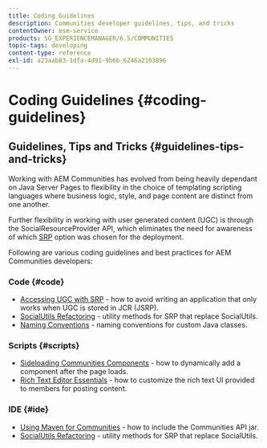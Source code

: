 ```yaml
---
title: Coding Guidelines
description: Communities developer guidelines, tips, and tricks
contentOwner: msm-service
products: SG_EXPERIENCEMANAGER/6.5/COMMUNITIES
topic-tags: developing
content-type: reference
exl-id: a23aab83-1dfa-4d91-9b6b-6246a2103896
---
```

# Coding Guidelines {#coding-guidelines}

## Guidelines, Tips and Tricks {#guidelines-tips-and-tricks}

Working with AEM Communities has evolved from being heavily dependant on Java Server Pages to flexibility in the choice of templating scripting languages where business logic, style, and page content are distinct from one another.

Further flexibility in working with user generated content (UGC) is through the SocialResourceProvider API, which eliminates the need for awareness of which [SRP](srp.md) option was chosen for the deployment.

Following are various coding guidelines and best practices for AEM Communities developers:

### Code {#code}

* [Accessing UGC with SRP](accessing-ugc-with-srp.md) - how to avoid writing an application that only works when UGC is stored in JCR (JSRP).
* [SocialUtils Refactoring](socialutils.md) - utility methods for SRP that replace SocialUtils.
* [Naming Conventions](naming-conventions.md) - naming conventions for custom Java classes.

### Scripts {#scripts}

* [Sideloading Communities Components](sideloading.md) - how to dynamically add a component after the page loads.
* [Rich Text Editor Essentials](rte.md) - how to customize the rich text UI provided to members for posting content.

### IDE {#ide}

* [Using Maven for Communities](maven.md) - how to include the Communities API jar.
* [SocialUtils Refactoring](socialutils.md) - utility methods for SRP that replace SocialUtils.
